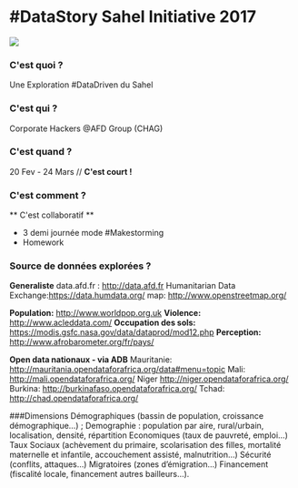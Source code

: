 # #DataStory Sahel Initiative 2017

![](make_storming_sahel.png)

### C'est quoi ?
Une Exploration #DataDriven du Sahel

### C'est qui ? 
Corporate Hackers @AFD Group (CHAG)

### C'est quand ? 
20 Fev - 24 Mars // **C'est court !**

### C'est comment ? 
** C'est collaboratif **
- 3 demi journée mode #Makestorming
- Homework



### Source de données explorées ?
**Generaliste**
data.afd.fr : http://data.afd.fr
Humanitarian Data Exchange:https://data.humdata.org/ 
map: http://www.openstreetmap.org/

**Population:** http://www.worldpop.org.uk
**Violence:** http://www.acleddata.com/
**Occupation des sols:** https://modis.gsfc.nasa.gov/data/dataprod/mod12.php
**Perception:** http://www.afrobarometer.org/fr/pays/

**Open data nationaux - via ADB**
Mauritanie: http://mauritania.opendataforafrica.org/data#menu=topic
Mali: http://mali.opendataforafrica.org/ 
Niger http://niger.opendataforafrica.org/ 
Burkina: http://burkinafaso.opendataforafrica.org/
Tchad: http://chad.opendataforafrica.org/ 

###Dimensions
Démographiques (bassin de population, croissance démographique…) ;
Demographie  : population par aire, rural/urbain, localisation, densité, répartition
Economiques (taux de pauvreté, emploi…)
Taux
Sociaux (achèvement du primaire, scolarisation des filles, mortalité maternelle et infantile, accouchement assisté, malnutrition…)
Sécurité (conflits, attaques…)
Migratoires (zones d’émigration…)
Financement (fiscalité locale, financement autres bailleurs…).



